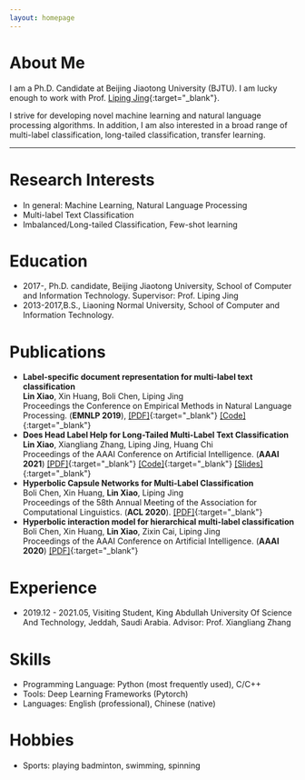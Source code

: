 ```yaml
---
layout: homepage
---
```


# About Me

I am a Ph.D. Candidate at Beijing Jiaotong University (BJTU). I am lucky enough to work with Prof. [Liping Jing](http://faculty.bjtu.edu.cn/8249/){:target="_blank"}. 

I strive for developing novel machine learning and natural language processing algorithms. In addition, I am also interested in a broad range of multi-label classification, long-tailed classification, transfer learning.

***
# Research Interests
- In general: Machine Learning, Natural Language Processing
- Multi-label Text Classification
- Imbalanced/Long-tailed Classification, Few-shot learning

# Education
- 2017-, Ph.D. candidate, Beijing Jiaotong University, School of Computer and Information Technology. Supervisor: Prof. Liping Jing
- 2013-2017,B.S., Liaoning Normal University, School of Computer and Information Technology.


# Publications

- **Label-specific document representation for multi-label text classification**
  <br>
  **Lin Xiao**, Xin Huang, Boli Chen, Liping Jing
  <br>
  Proceedings the Conference on Empirical Methods in Natural Language Processing. (**EMNLP 2019**), 
  [[PDF]](https://aclanthology.org/D19-1044/){:target="_blank"}  [[Code]](https://github.com/EMNLP2019LSAN/LSAN/){:target="_blank"} 
- **Does Head Label Help for Long-Tailed Multi-Label Text Classification**
  <br>
  **Lin Xiao**, Xiangliang Zhang, Liping Jing, Huang Chi
  <br>
  Proceedings of the AAAI Conference on Artificial Intelligence. (**AAAI 2021**)
  [[PDF]](https://arxiv.org/abs/2101.09704){:target="_blank"}  [[Code]](https://github.com/xiaolin1207/HTTN-master){:target="_blank"}  [[Slides]](./slides/SST-EmotionNet_slides.pdf){:target="_blank"}
- **Hyperbolic Capsule Networks for Multi-Label Classification**
  <br>
  Boli Chen, Xin Huang, **Lin Xiao**, Liping Jing
  <br>
  Proceedings of the 58th Annual Meeting of the Association for Computational Linguistics. (**ACL 2020**).
  [[PDF]](https://aclanthology.org/2020.acl-main.283/){:target="_blank"} 
- **Hyperbolic interaction model for hierarchical multi-label classification**
  <br>
  Boli Chen, Xin Huang, **Lin Xiao**, Zixin Cai, Liping Jing
  <br>
   Proceedings of the AAAI Conference on Artificial Intelligence. (**AAAI 2020**)
  [[PDF]](https://arxiv.org/abs/1905.10802){:target="_blank"}

# Experience
- 2019.12 - 2021.05, Visiting Student, King Abdullah University Of Science And Technology, Jeddah, Saudi Arabia. Advisor: Prof. Xiangliang Zhang
  
# Skills
- Programming Language: Python (most frequently used), C/C++
- Tools: Deep Learning Frameworks (Pytorch)
- Languages: English (professional), Chinese (native)

# Hobbies
- Sports: playing badminton, swimming, spinning

<script type="text/javascript">document.write(unescape("%3Cspan id='cnzz_stat_icon_1279691496'%3E%3C/span%3E%3Cscript src='https://s9.cnzz.com/z_stat.php%3Fid%3D1279691496%26show%3Dpic' type='text/javascript'%3E%3C/script%3E"));</script>

